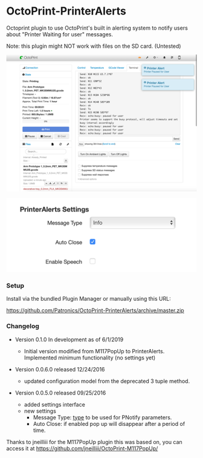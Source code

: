 # OctoPrint-PrinterAlerts

Octoprint plugin to use OctoPrint's built in alerting system to notify users about "Printer Waiting for user" messages.

Note: this plugin might NOT work with files on the SD card. (Untested)

![screenshot](screenshot.png)

![screenshot](settings.png)


### Setup

Install via the bundled Plugin Manager or manually using this URL:

https://github.com/Patronics/OctoPrint-PrinterAlerts/archive/master.zip

### Changelog



* Version 0.1.0 In development as of 6/1/2019
   * Initial version modified from M117PopUp to PrinterAlerts. Implemented minimum functionality (no settings yet)

* Version 0.0.6.0 released 12/24/2016
  * updated configuration model from the deprecated 3 tuple method.

* Version 0.0.5.0 released 09/25/2016
  * added settings interface
  * new settings
    * Message Type: [type](https://sciactive.com/pnotify/#demos-simple) to be used for PNotify parameters.
    * Auto Close: if enabled pop up will disappear after a period of time.

Thanks to jneilliii for the M117PopUp plugin this was based on, you can access it at https://github.com/jneilliii/OctoPrint-M117PopUp/
